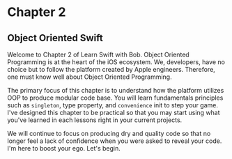 # Chapter 2

## Object Oriented Swift
Welcome to Chapter 2 of Learn Swift with Bob. Object Oriented Programming is at the heart of the iOS ecosystem. We, developers, have no choice but to follow the platform created by Apple engineers. Therefore, one must know well about Object Oriented Programming.

The primary focus of this chapter is to understand how the platform utilizes OOP to produce modular code base. You will learn fundamentals principles such as `singleton`, type property, and `convenience` init to step your game. I've designed this chapter to be practical so that you may start using what you've learned in each lessons right in your current projects.

We will continue to focus on producing dry and quality code so that no longer feel a lack of confidence when you were asked to reveal your code. I'm here to boost your ego. Let's begin. 